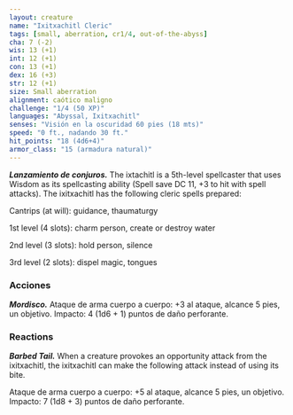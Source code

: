 ```yaml
---
layout: creature
name: "Ixitxachitl Cleric"
tags: [small, aberration, cr1/4, out-of-the-abyss]
cha: 7 (-2)
wis: 13 (+1)
int: 12 (+1)
con: 13 (+1)
dex: 16 (+3)
str: 12 (+1)
size: Small aberration
alignment: caótico maligno
challenge: "1/4 (50 XP)"
languages: "Abyssal, Ixitxachitl"
senses: "Visión en la oscuridad 60 pies (18 mts)"
speed: "0 ft., nadando 30 ft."
hit_points: "18 (4d6+4)"
armor_class: "15 (armadura natural)"
---
```


***Lanzamiento de conjuros.*** The ixtachitl is a 5th-level spellcaster that uses Wisdom as its spellcasting ability (Spell save DC 11, +3 to hit with spell attacks). The ixitxachitl has the following cleric spells prepared:

Cantrips (at will): guidance, thaumaturgy

1st level (4 slots): charm person, create or destroy water

2nd level (3 slots): hold person, silence

3rd level (2 slots): dispel magic, tongues

### Acciones

***Mordisco.*** Ataque de arma cuerpo a cuerpo: +3 al ataque, alcance 5 pies, un objetivo. Impacto: 4 (1d6 + 1) puntos de daño perforante.

### Reactions

***Barbed Tail.*** When a creature provokes an opportunity attack from the ixitxachitl, the ixitxachitl can make the following attack instead of using its bite.

Ataque de arma cuerpo a cuerpo: +5 al ataque, alcance 5 pies, un objetivo. Impacto: 7 (1d8 + 3) puntos de daño perforante.